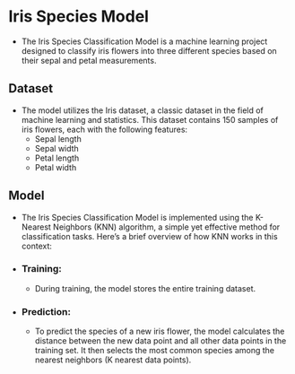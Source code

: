 # Iris Species Model

-  The Iris Species Classification Model is a machine learning project designed to classify iris flowers into three different species based on their sepal and petal measurements.

## Dataset
-  The model utilizes the Iris dataset, a classic dataset in the field of machine learning and statistics. This dataset contains 150 samples of iris flowers, each with the following features:
    -  Sepal length
    -  Sepal width
    -  Petal length
    -  Petal width
 
## Model
- The Iris Species Classification Model is implemented using the K-Nearest Neighbors (KNN) algorithm, a simple yet effective method for classification tasks. Here’s a brief overview of how KNN works in this context:
-  ### Training:
      -  During training, the model stores the entire training dataset.
-  ### Prediction:
    -  To predict the species of a new iris flower, the model calculates the distance between the new data point and all other data points in the training set. It then selects the most common species among the nearest neighbors (K nearest data points).
